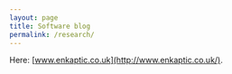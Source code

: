 ```yaml
---
layout: page
title: Software blog
permalink: /research/
---
```

Here: [www.enkaptic.co.uk](http://www.enkaptic.co.uk/).
